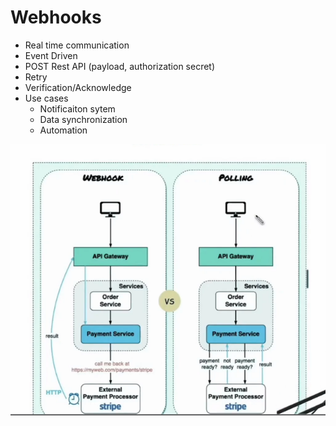 # Webhooks

- Real time communication
- Event Driven
- POST Rest API (payload, authorization secret)
- Retry
- Verification/Acknowledge
- Use cases
  - Notificaiton sytem
  - Data synchronization
  - Automation

![Websockets](../images/webhooks.png)
